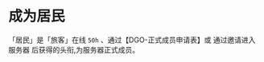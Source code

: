 <!-- guide/apply/MainResident.md-->

# 成为居民

「居民」是「旅客」在线 `50h` 、通过【DGO-正式成员申请表】或 通过邀请进入服务器 后获得的头衔,为服务器正式成员。


